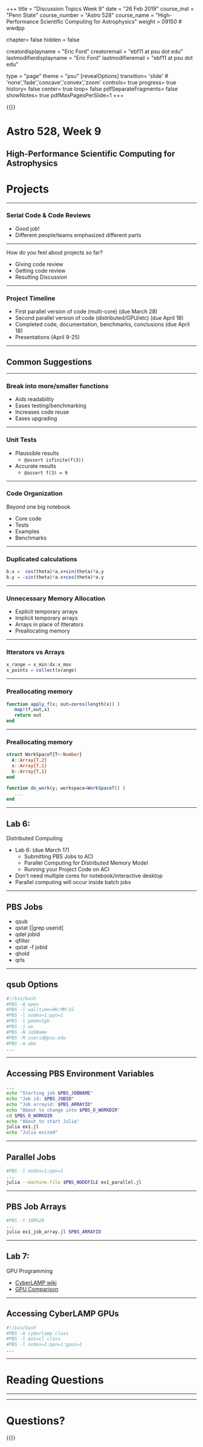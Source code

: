 +++
title = "Discussion Topics Week 9"
date = "26 Feb 2019"
course_inst = "Penn State"
course_number = "Astro 528"
course_name = "High-Performance Scientific Computing for Astrophysics"
weight = 09150  # wwdpp

chapter= false
hidden = false

creatordisplayname = "Eric Ford"
creatoremail = "ebf11 at psu dot edu"
lastmodifierdisplayname = "Eric Ford"
lastmodifieremail = "ebf11 at psu dot edu"

type = "page"
theme = "psu"
[revealOptions]
transition= 'slide' # 'none','fade','concave','convex','zoom'
controls= true
progress= true
history= false
center= true
loop= false
pdfSeparateFragments= false
showNotes= true
pdfMaxPagesPerSlide=1
+++

{{<revealjs theme="psu" transition="slide" controls="true" progress="true" history="false" center="false" loop="false" pdfSeparateFragments="false" showNotes="true" pdfMaxPagesPerSlide="1" >}}
# Astro 528, Week 9

High-Performance Scientific Computing for Astrophysics
---
# Projects
___
### Serial Code & Code Reviews
- Good job!
- Different people/teams emphasized different parts
___
How do you feel about projects so far?
- Giving code review
- Getting code review
- Resulting Discussion
___
### Project Timeline
- First parallel version of code (multi-core) (due March 28)
- Second parallel version of code (distributed/GPU/etc) (due April 18)
- Completed code, documentation, benchmarks, conclusions (due April 18)
- Presentations (April 9-25)
---
## Common Suggestions
___
### Break into more/smaller functions
- Aids readability
- Eases testing/benchmarking
- Increases code reuse
- Eases upgrading
___
### Unit Tests
- Plaussible results
   - `@assert isfinite(f(3))`
- Accurate results
   - `@assert f(3) = 9`
___
### Code Organization
Beyond one big notebook
- Core code
- Tests
- Examples
- Benchmarks
___
### Duplicated calculations
```julia
b.x =  cos(theta)*a.x+sin(theta)*a.y
b.y = -sin(theta)*a.x+cos(theta)*a.y
```
___
### Unnecessary Memory Allocation
- Explicit temporary arrays
- Implicit temporary arrays
- Arrays in place of Itterators
- Preallocating memory
___
### Itterators vs Arrays
```julia
x_range = x_min:dx:x_max
x_points = collect(xrange)
```
___
### Preallocating memory
```julia
function apply_f(x; out=zeros(length(x)) )
   map!(f,out,x)
   return out
end
```
___
### Preallocating memory
```julia
struct WorkSpaceT{T<:Number}
  A::Array{T,2}
  x::Array{T,1}
  b::Array{T,1}
end

function do_work(y; workspace=WorkSpaceT() )
   ...
end
```
---
## Lab 6:
Distributed Computing
- Lab 6: (due March 17)
   - Submitting PBS Jobs to ACI
   - Parallel Computing for Distributed Memory Model
   - Running your Project Code on ACI
- Don't need multiple cores for notebook/interactive desktop
- Parallel computing will occur inside batch jobs
___
## PBS Jobs
- qsub
- qstat [|grep userid]
- qdel jobid
- qfilter
- qstat -f jobid
- qhold
- qrls
___
## qsub Options
```bash
#!/bin/bash
#PBS -A open
#PBS -l walltime=HH:MM:SS
#PBS -l nodes=1:ppn=1
#PBS -l pmem=1gb
#PBS -j oe
#PBS -N JobName
#PBS -M userid@psu.edu
#PBS -m abe
...
```
___
## Accessing PBS Environment Variables
```bash
...
echo "Starting job $PBS_JOBNAME"
echo "Job id: $PBS_JOBID"
echo "Job arrayid: $PBS_ARRAYID"
echo "About to change into $PBS_O_WORKDIR"
cd $PBS_O_WORKDIR
echo "About to start Julia"
julia ex1.jl
echo "Julia exited"
```
___
## Parallel Jobs
```bash
#PBS -l nodes=1:ppn=1
...
julia --machine-file $PBS_NODEFILE ex1_parallel.jl
```
___
## PBS Job Arrays
```bash
#PBS -t 100%20
...
julia ex1_job_array.jl $PBS_ARRAYID
```

---
## Lab 7:
GPU Programming
- [CyberLAMP wiki](https://wikispaces.psu.edu/display/CyberLAMP/System+information)
- [GPU Comparison](https://en.wikipedia.org/wiki/List_of_Nvidia_graphics_processing_units)
___
## Accessing CyberLAMP GPUs
```bash
#!/bin/bash
#PBS -A cyberlamp_class
#PBS -l qos=cl_class
#PBS -l nodes=1:ppn=1:gpus=1
...
```
---
# Reading Questions
___

---
# Questions?
{{</revealjs>}}
